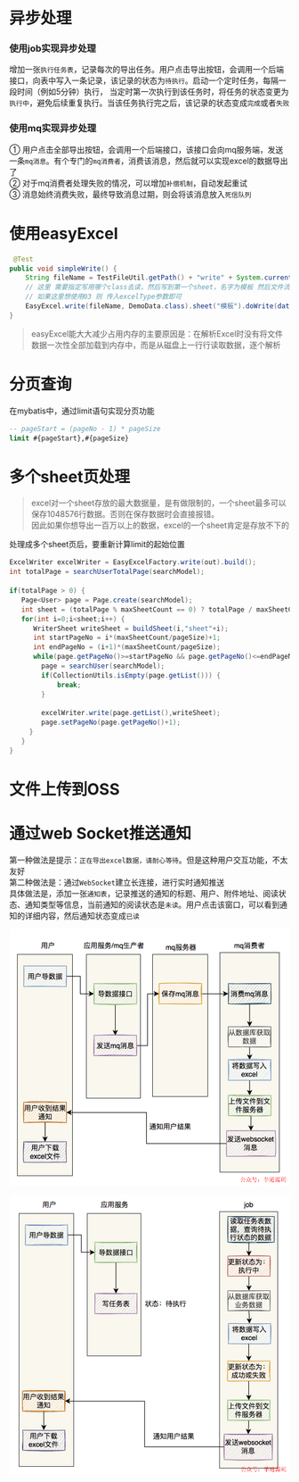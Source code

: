 # 异步处理
### 使用job实现异步处理
增加一张```执行任务表```，记录每次的导出任务。用户点击导出按钮，会调用一个后端接口，向表中写入一条记录，该记录的状态为```待执行```。启动一个定时任务，每隔一段时间（例如5分钟）执行，
当定时第一次执行到该任务时，将任务的状态变更为```执行中```，避免后续重复执行。当该任务执行完之后，该记录的状态变成```完成```或者```失败```

### 使用mq实现异步处理
① 用户点击全部导出按钮，会调用一个后端接口，该接口会向mq服务端，发送一条```mq消息```。有个专门的```mq消费者```，消费该消息，然后就可以实现excel的数据导出了  
② 对于mq消费者处理失败的情况，可以增加```补偿机制```，自动发起重试  
③ 消息始终消费失败，最终导致消息过期，则会将该消息放入```死信队列```

# 使用easyExcel
```java
 @Test
public void simpleWrite() {
    String fileName = TestFileUtil.getPath() + "write" + System.currentTimeMillis() + ".xlsx";
    // 这里 需要指定写用哪个class去读，然后写到第一个sheet，名字为模板 然后文件流会自动关闭
    // 如果这里想使用03 则 传入excelType参数即可
    EasyExcel.write(fileName, DemoData.class).sheet("模板").doWrite(data());
}
```

> easyExcel能大大减少占用内存的主要原因是：在解析Excel时没有将文件数据一次性全部加载到内存中，而是从磁盘上一行行读取数据，逐个解析

# 分页查询
在mybatis中，通过limit语句实现分页功能
```sql
-- pageStart = (pageNo - 1) * pageSize
limit #{pageStart},#{pageSize}
```

# 多个sheet页处理
> excel对一个sheet存放的最大数据量，是有做限制的，一个sheet最多可以保存1048576行数据。否则在保存数据时会直接报错。  
> 因此如果你想导出一百万以上的数据，excel的一个sheet肯定是存放不下的

处理成多个sheet页后，要重新计算limit的起始位置
```java
ExcelWriter excelWriter = EasyExcelFactory.write(out).build();
int totalPage = searchUserTotalPage(searchModel);

if(totalPage > 0) {
   Page<User> page = Page.create(searchModel);
   int sheet = (totalPage % maxSheetCount == 0) ? totalPage / maxSheetCount: (totalPage / maxSheetCount) + 1;
   for(int i=0;i<sheet;i++) {
      WriterSheet writeSheet = buildSheet(i,"sheet"+i);
      int startPageNo = i*(maxSheetCount/pageSize)+1;
      int endPageNo = (i+1)*(maxSheetCount/pageSize);
      while(page.getPageNo()>=startPageNo && page.getPageNo()<=endPageNo) {
        page = searchUser(searchModel);
        if(CollectionUtils.isEmpty(page.getList())) {
            break;
        }
        
        excelWriter.write(page.getList(),writeSheet);
        page.setPageNo(page.getPageNo()+1);
     }
   }
}
```

# 文件上传到OSS

# 通过web Socket推送通知
第一种做法是提示：```正在导出excel数据，请耐心等待```。但是这种用户交互功能，不太友好  
第二种做法是：通过```WebSocket```建立长连接，进行实时通知推送  
具体做法是，添加一张```通知表```，记录推送的通知的标题、用户、附件地址、阅读状态、通知类型等信息，当前通知的阅读状态是```未读```。用户点击该窗口，可以看到通知的详细内容，然后通知状态变成```已读```

![img.png](images/使用mq导数据.png)

![img.png](images/使用job导数据.png)